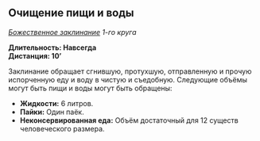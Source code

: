 ## Очищение пищи и воды

*[Божественное заклинание](../divine.md) 1-го круга*

**Длительность: Навсегда**<br>
**Дистанция: 10’**

Заклинание обращает сгнившую, протухшую, отправленную и прочую испорченную еду и воду в чистую и съедобную. Следующие объёмы могут быть пищи и воды могут быть обращены:

- **Жидкости:** 6 литров.
- **Пайки:** Один паёк.
- **Неконсервированная еда:** Объём достаточный для 12 существ человеческого размера.